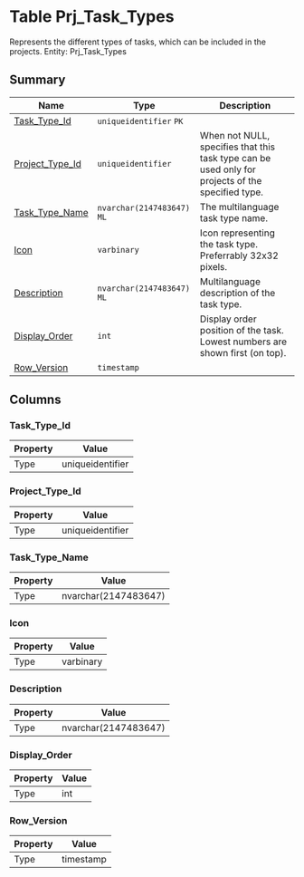# Table Prj_Task_Types

Represents the different types of tasks, which can be included in the projects. Entity: Prj_Task_Types

## Summary

| Name | Type | Description |
| - | - | --- |
|[Task_Type_Id](#task_type_id)|`uniqueidentifier` `PK`||
|[Project_Type_Id](#project_type_id)|`uniqueidentifier` |When not NULL, specifies that this task type can be used only for projects of the specified type.|
|[Task_Type_Name](#task_type_name)|`nvarchar(2147483647)` `ML`|The multilanguage task type name.|
|[Icon](#icon)|`varbinary` |Icon representing the task type. Preferrably 32x32 pixels.|
|[Description](#description)|`nvarchar(2147483647)` `ML`|Multilanguage description of the task type.|
|[Display_Order](#display_order)|`int` |Display order position of the task. Lowest numbers are shown first (on top).|
|[Row_Version](#row_version)|`timestamp` ||

## Columns

### Task_Type_Id

| Property | Value |
| - | - |
|Type|uniqueidentifier|

### Project_Type_Id

| Property | Value |
| - | - |
|Type|uniqueidentifier|

### Task_Type_Name

| Property | Value |
| - | - |
|Type|nvarchar(2147483647)|

### Icon

| Property | Value |
| - | - |
|Type|varbinary|

### Description

| Property | Value |
| - | - |
|Type|nvarchar(2147483647)|

### Display_Order

| Property | Value |
| - | - |
|Type|int|

### Row_Version

| Property | Value |
| - | - |
|Type|timestamp|


